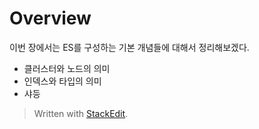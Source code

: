 # Overview

이번 장에서는 ES를 구성하는 기본 개념들에 대해서 정리해보겠다. 

* 클러스터와 노드의 의미
* 인덱스와 타입의 의미
* 샤등


> Written with [StackEdit](https://stackedit.io/).
<!--stackedit_data:
eyJoaXN0b3J5IjpbLTc2MzU1OTE3Nl19
-->